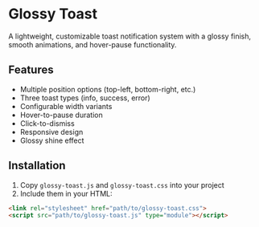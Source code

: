 # Glossy Toast

A lightweight, customizable toast notification system with a glossy finish, smooth animations, and hover-pause functionality.

## Features
- Multiple position options (top-left, bottom-right, etc.)
- Three toast types (info, success, error)
- Configurable width variants
- Hover-to-pause duration
- Click-to-dismiss
- Responsive design
- Glossy shine effect

## Installation

1. Copy `glossy-toast.js` and `glossy-toast.css` into your project
2. Include them in your HTML:

```html
<link rel="stylesheet" href="path/to/glossy-toast.css">
<script src="path/to/glossy-toast.js" type="module"></script>